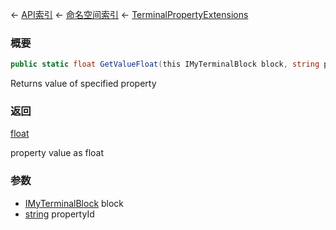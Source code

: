 ← [API索引](Api-Index) ← [命名空间索引](Namespace-Index) ← [TerminalPropertyExtensions](Sandbox.ModAPI.Interfaces.TerminalPropertyExtensions)

### 概要

```csharp
public static float GetValueFloat(this IMyTerminalBlock block, string propertyId)
```

Returns value of specified property

### 返回

[float](https://docs.microsoft.com/en-us/dotnet/api/System.Single?view=netframework-4.6)

property value as float

### 参数

* [IMyTerminalBlock](Sandbox.ModAPI.Ingame.IMyTerminalBlock) block
* [string](https://docs.microsoft.com/en-us/dotnet/api/System.String?view=netframework-4.6) propertyId
